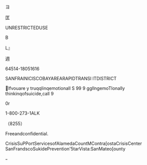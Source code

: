 ヨ

匡

UNRESTRlCTEDUSE

B

L』

週

64514-18051616

SANFRAlNlClSCOBAYAREARAPlDTRANSl lTDlSTRICT

lfvouare
y
truqqlinqemotionall
S 99 9
ggllngemoTIonally
thinkinqofsuicide,call
9

0r

1-800-273-1ALK

（8255）

Freeandconfidential.

CrisisSuPPortServicesofAlamedaCountMContra[ostaCrisisCenter
SanFrandscoSukidePrevention'5tarVista:SanMateo[ounty

ｰ

